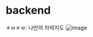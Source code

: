 # backend
ㅊㅂㅊㅂ: 나만의 차박지도
![image](https://user-images.githubusercontent.com/70880695/142659006-a443981b-8dd2-4560-8157-75d20d0e8ef9.png)
